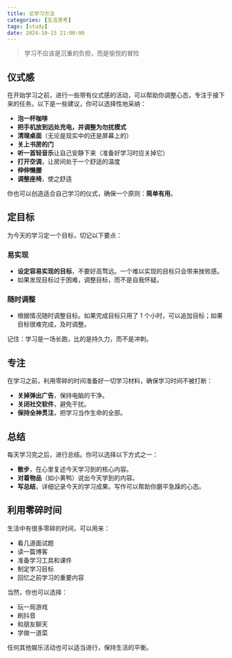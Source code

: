 ```yaml
---
title: 论学习方法
categories: [生活思考]
tags: [study]
date: 2024-10-15 21:00:00
---
```


> 学习不应该是沉重的负担，而是愉悦的冒险

## 仪式感

在开始学习之前，进行一些带有仪式感的活动，可以帮助你调整心态，专注于接下来的任务。以下是一些建议，你可以选择性地采纳：

- **泡一杯咖啡**
- **把手机放到远处充电，并调整为勿扰模式**
- **清理桌面**（无论是现实中的还是屏幕上的）
- **关上书房的门**
- **听一首轻音乐**让自己安静下来（准备好学习时应关掉它）
- **打开空调**，让房间处于一个舒适的温度
- **伸伸懒腰**
- **调整座椅**，使之舒适

你也可以创造适合自己学习的仪式，确保一个原则：**简单有用**。

## 定目标

为今天的学习定一个目标，切记以下要点：

### 易实现

- **设定容易实现的目标**，不要好高骛远。一个难以实现的目标只会带来挫败感。
- 如果发现目标过于困难，调整目标，而不是自我怀疑。

### 随时调整

- 根据情况随时调整目标。如果完成目标只用了 1 个小时，可以追加目标；如果目标很难完成，及时调整。

记住：学习是一场长跑，比的是持久力，而不是冲刺。

## 专注

在学习之前，利用零碎的时间准备好一切学习材料，确保学习时间不被打断：

- **关掉弹出广告**，保持电脑的干净。
- **关闭社交软件**，避免干扰。
- **保持全神贯注**，把学习当作生命的全部。

## 总结

每天学习完之后，进行总结。你可以选择以下方式之一：

- **散步**，在心里复述今天学习到的核心内容。
- **对着物品**（如小黄鸭）说出今天学到的内容。
- **写总结**，详细记录今天的学习成果。写作可以帮助你磨平急躁的心态。

## 利用零碎时间

生活中有很多零碎的时间，可以用来：

- 看几道面试题
- 读一篇博客
- 准备学习工具和课件
- 制定学习目标
- 回忆之前学习的重要内容

当然，你也可以选择：

- 玩一局游戏
- 刷抖音
- 和朋友聊天
- 学做一道菜

任何其他娱乐活动也可以适当进行，保持生活的平衡。
